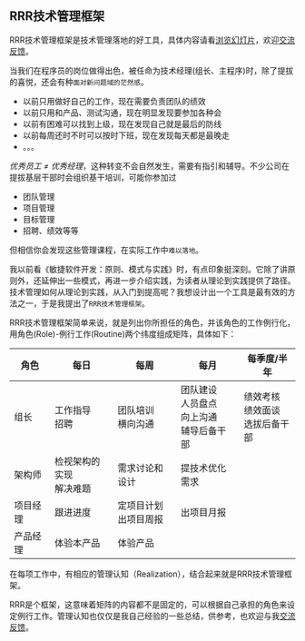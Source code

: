 ## RRR技术管理框架

RRR技术管理框架是技术管理落地的好工具，具体内容请看[浏览幻灯片](https://thinkry.github.io/rrr/)，欢迎[交流反馈](https://github.com/thinkry/rrr/issues)。

当我们在程序员的岗位做得出色，被任命为技术经理(组长、主程序)时，除了提拔的喜悦，还会有种`面对新问题域的茫然感`。
* 以前只用做好自己的工作，现在需要负责团队的绩效
* 以前只用和产品、测试沟通，现在明显发现要参加各种会
* 以前有困难可以找到上级，现在发现自己就是最后的防线
* 以前每周还时不时可以按时下班，现在发现每天都是最晚走
* 。。。

*优秀员工 ≠ 优秀经理*，这种转变不会自然发生，需要有指引和辅导。不少公司在提拔基层干部时会组织基干培训，可能你参加过
* 团队管理
* 项目管理
* 目标管理
* 招聘、绩效等等

但相信你会发现这些管理课程，在实际工作中`难以落地`。

我以前看《敏捷软件开发：原则、模式与实践》时，有点印象挺深刻。它除了讲原则外，还延伸出一些模式，再进一步介绍实践，为读者从理论到实践提供了路径。技术管理如何从理论到实践，从入门到提高呢？我想设计出一个工具是最有效的方法之一，于是我提出了`RRR技术管理框架`。

RRR技术管理框架简单来说，就是列出你所担任的角色，并该角色的工作例行化，用角色(Role)-例行工作(Routine)两个纬度组成矩阵，具体如下：

|角色|每日|每周|每月|每季度/半年|
|--|--|--|--|--|
|组长|工作指导<br>招聘|团队培训<br>横向沟通|团队建设<br>人员盘点<br>向上沟通<br>辅导后备干部<br>|绩效考核<br>绩效面谈<br>选拔后备干部|
|架构师|检视架构的实现<br>解决难题|需求讨论和设计|提技术优化需求||
|项目经理|跟进进度|定项目计划<br>出项目周报|出项目月报||
|产品经理|体验本产品|体验产品||||

在每项工作中，有相应的管理认知（Realization），结合起来就是RRR技术管理框架。

RRR是个框架，这意味着矩阵的内容都不是固定的，可以根据自己承担的角色来设定例行工作。管理认知也仅仅是我自己经验的一些总结，供参考，也欢迎与我[交流反馈](https://github.com/thinkry/rrr/issues)。


